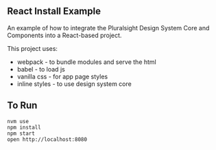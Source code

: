 ## React Install Example

An example of how to integrate the Pluralsight Design System Core and Components into a React-based project.

This project uses:

- webpack - to bundle modules and serve the html
- babel - to load js
- vanilla css - for app page styles
- inline styles - to use design system core 

## To Run

```
nvm use
npm install
npm start
open http://localhost:8080
```
